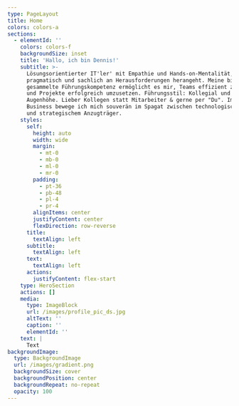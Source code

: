 ```yaml
---
type: PageLayout
title: Home
colors: colors-a
sections:
  - elementId: ''
    colors: colors-f
    backgroundSize: inset
    title: 'Hallo, ich bin Dennis!'
    subtitle: >-
      Lösungsorientierter IT'ler' mit Empathie und Hands-on-Mentalität, der
      pragmatisch und sachlich an Herausforderungen herangeht. Meine bislang
      gesammelte Führungskompetenz ermöglicht es mir, Teams effizient zu leiten
      und Projekte erfolgreich umzusetzen. Führungsstil: Kollegial und auf
      Augenhöhe. Lieber Kollegen statt Mitarbeiter & gerne per "Du". Im daily
      Business bewege ich mich souverän im Spagat zwischen technologischem Nerd
      und strategischem Anzugträger.
    styles:
      self:
        height: auto
        width: wide
        margin:
          - mt-0
          - mb-0
          - ml-0
          - mr-0
        padding:
          - pt-36
          - pb-48
          - pl-4
          - pr-4
        alignItems: center
        justifyContent: center
        flexDirection: row-reverse
      title:
        textAlign: left
      subtitle:
        textAlign: left
      text:
        textAlign: left
      actions:
        justifyContent: flex-start
    type: HeroSection
    actions: []
    media:
      type: ImageBlock
      url: /images/profile_pic_ds.jpg
      altText: ''
      caption: ''
      elementId: ''
    text: |
      Text
backgroundImage:
  type: BackgroundImage
  url: /images/gradient.png
  backgroundSize: cover
  backgroundPosition: center
  backgroundRepeat: no-repeat
  opacity: 100
---
```

